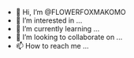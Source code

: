 - 👋 Hi, I’m @FLOWERFOXMAKOMO
- 👀 I’m interested in ...
- 🌱 I’m currently learning ...
- 💞️ I’m looking to collaborate on ...
- 📫 How to reach me ...

<!---
FLOWERFOXMAKOMO/FLOWERFOXMAKOMO is a ✨ special ✨ repository because its `README.md` (this file) appears on your GitHub profile.
You can click the Preview link to take a look at your changes.
--->
